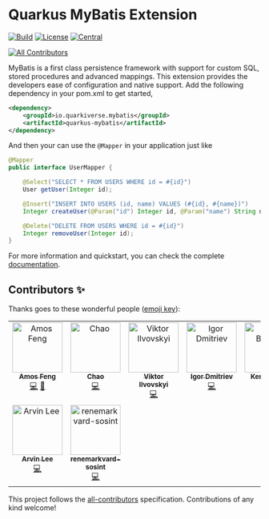 # Quarkus MyBatis Extension
[![Build](https://github.com/quarkiverse/quarkus-mybatis/workflows/Build/badge.svg?branch=master)](https://github.com/quarkiverse/quarkus-mybatis/actions?query=workflow%3ABuild)
[![License](https://img.shields.io/github/license/quarkiverse/quarkus-mybatis)](http://www.apache.org/licenses/LICENSE-2.0)
[![Central](https://img.shields.io/maven-central/v/io.quarkiverse.mybatis/quarkus-mybatis-parent?color=green)](https://search.maven.org/search?q=g:io.quarkiverse.mybatis%20AND%20a:quarkus-mybatis-parent)
<!-- ALL-CONTRIBUTORS-BADGE:START - Do not remove or modify this section -->
[![All Contributors](https://img.shields.io/badge/all_contributors-9-orange.svg?style=flat-square)](#contributors-)
<!-- ALL-CONTRIBUTORS-BADGE:END -->

MyBatis is a first class persistence framework with support for custom SQL, stored procedures and advanced mappings. This extension provides the developers ease of configuration and native support. Add the following dependency in your pom.xml to get started,

```xml
<dependency>
    <groupId>io.quarkiverse.mybatis</groupId>
    <artifactId>quarkus-mybatis</artifactId>
</dependency>
```

And then your can use the ```@Mapper``` in your application just like

```java
@Mapper
public interface UserMapper {

    @Select("SELECT * FROM USERS WHERE id = #{id}")
    User getUser(Integer id);

    @Insert("INSERT INTO USERS (id, name) VALUES (#{id}, #{name})")
    Integer createUser(@Param("id") Integer id, @Param("name") String name);

    @Delete("DELETE FROM USERS WHERE id = #{id}")
    Integer removeUser(Integer id);
}
```

For more information and quickstart, you can check the complete [documentation](https://quarkiverse.github.io/quarkiverse-docs/quarkus-mybatis/dev/index.html).

## Contributors ✨

Thanks goes to these wonderful people ([emoji key](https://allcontributors.org/docs/en/emoji-key)):

<!-- ALL-CONTRIBUTORS-LIST:START - Do not remove or modify this section -->
<!-- prettier-ignore-start -->
<!-- markdownlint-disable -->
<table>
  <tbody>
    <tr>
      <td align="center" valign="top" width="14.28%"><a href="https://github.com/zhfeng"><img src="https://avatars2.githubusercontent.com/u/1246139?v=4?s=100" width="100px;" alt="Amos Feng"/><br /><sub><b>Amos Feng</b></sub></a><br /><a href="https://github.com/quarkiverse/quarkus-mybatis/commits?author=zhfeng" title="Code">💻</a> <a href="#maintenance-zhfeng" title="Maintenance">🚧</a></td>
      <td align="center" valign="top" width="14.28%"><a href="https://github.com/362228416"><img src="https://avatars.githubusercontent.com/u/5248797?v=4?s=100" width="100px;" alt="Chao"/><br /><sub><b>Chao</b></sub></a><br /><a href="https://github.com/quarkiverse/quarkus-mybatis/commits?author=362228416" title="Code">💻</a></td>
      <td align="center" valign="top" width="14.28%"><a href="https://github.com/AndLvovSky"><img src="https://avatars.githubusercontent.com/u/46902956?v=4?s=100" width="100px;" alt="Viktor Ilvovskyi"/><br /><sub><b>Viktor Ilvovskyi</b></sub></a><br /><a href="https://github.com/quarkiverse/quarkus-mybatis/commits?author=AndLvovSky" title="Code">💻</a></td>
      <td align="center" valign="top" width="14.28%"><a href="https://github.com/igor-dmitriev"><img src="https://avatars.githubusercontent.com/u/4592740?v=4?s=100" width="100px;" alt="Igor Dmitriev"/><br /><sub><b>Igor Dmitriev</b></sub></a><br /><a href="https://github.com/quarkiverse/quarkus-mybatis/commits?author=igor-dmitriev" title="Code">💻</a></td>
      <td align="center" valign="top" width="14.28%"><a href="https://github.com/kbrumer"><img src="https://avatars.githubusercontent.com/u/244873?v=4?s=100" width="100px;" alt="Ken Brumer"/><br /><sub><b>Ken Brumer</b></sub></a><br /><a href="https://github.com/quarkiverse/quarkus-mybatis/commits?author=kbrumer" title="Code">💻</a></td>
      <td align="center" valign="top" width="14.28%"><a href="https://github.com/zohar-soul"><img src="https://avatars.githubusercontent.com/u/13990539?v=4?s=100" width="100px;" alt="Zohar"/><br /><sub><b>Zohar</b></sub></a><br /><a href="#maintenance-zohar-soul" title="Maintenance">🚧</a></td>
      <td align="center" valign="top" width="14.28%"><a href="https://github.com/y-bowen"><img src="https://avatars.githubusercontent.com/u/20274912?v=4?s=100" width="100px;" alt="bowen"/><br /><sub><b>bowen</b></sub></a><br /><a href="https://github.com/quarkiverse/quarkus-mybatis/commits?author=y-bowen" title="Code">💻</a></td>
    </tr>
    <tr>
      <td align="center" valign="top" width="14.28%"><a href="https://github.com/kwseeker"><img src="https://avatars.githubusercontent.com/u/7456558?v=4?s=100" width="100px;" alt="Arvin Lee"/><br /><sub><b>Arvin Lee</b></sub></a><br /><a href="https://github.com/quarkiverse/quarkus-mybatis/commits?author=kwseeker" title="Code">💻</a></td>
      <td align="center" valign="top" width="14.28%"><a href="https://github.com/renemarkvard-sosint"><img src="https://avatars.githubusercontent.com/u/194897321?v=4?s=100" width="100px;" alt="renemarkvard-sosint"/><br /><sub><b>renemarkvard-sosint</b></sub></a><br /><a href="https://github.com/quarkiverse/quarkus-mybatis/commits?author=renemarkvard-sosint" title="Code">💻</a></td>
    </tr>
  </tbody>
</table>

<!-- markdownlint-restore -->
<!-- prettier-ignore-end -->

<!-- ALL-CONTRIBUTORS-LIST:END -->

This project follows the [all-contributors](https://github.com/all-contributors/all-contributors) specification. Contributions of any kind welcome!
